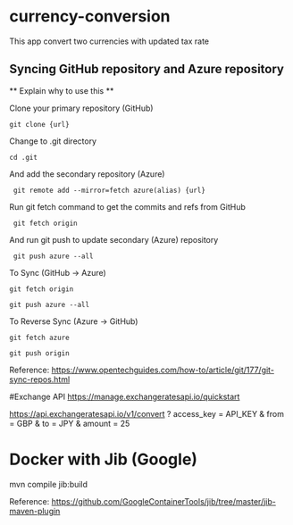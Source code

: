 # currency-conversion
This app convert two currencies with updated tax rate


## Syncing GitHub repository and Azure repository
** Explain why to use this **

Clone your primary repository (GitHub)

``` git clone {url} ```

Change to .git directory

``` cd .git ```

And add the secondary repository (Azure)

``` git remote add --mirror=fetch azure(alias) {url}```

Run git fetch command to get the commits and refs from GitHub

``` git fetch origin```

And run git push to update secondary (Azure) repository

``` git push azure --all```

To Sync (GitHub -> Azure)

``` git fetch origin ```

``` git push azure --all ```

To Reverse Sync (Azure -> GitHub)

``` git fetch azure ```

``` git push origin ```

Reference: <https://www.opentechguides.com/how-to/article/git/177/git-sync-repos.html>


#Exchange API
https://manage.exchangeratesapi.io/quickstart

https://api.exchangeratesapi.io/v1/convert
? access_key = API_KEY
& from = GBP
& to = JPY
& amount = 25

# Docker with Jib (Google)

mvn compile jib:build

Reference: https://github.com/GoogleContainerTools/jib/tree/master/jib-maven-plugin